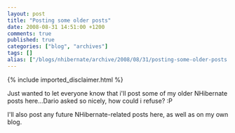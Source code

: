 ```yaml
---
layout: post
title: "Posting some older posts"
date: 2008-08-31 14:51:00 +1200
comments: true
published: true
categories: ["blog", "archives"]
tags: []
alias: ["/blogs/nhibernate/archive/2008/08/31/posting-some-older-posts.aspx"]
---
```

<!-- more -->
{% include imported_disclaimer.html %}
<p>Just wanted to let everyone know that i'll post some of my older NHibernate posts here...Dario asked so nicely, how could i refuse? :P</p>
<p>I'll also post any future NHibernate-related posts here, as well as on my own blog.</p>
